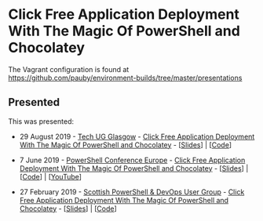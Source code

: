 # Click Free Application Deployment With The Magic Of PowerShell and Chocolatey

The Vagrant configuration is found at https://github.com/pauby/environment-builds/tree/master/presentations

## Presented

This was presented:

* 29 August 2019 - [Tech UG Glasgow](https://techug.org.uk/wp-content/uploads/2018/06/Glasgow-Agenda-Aug-2019.pdf) - [Click Free Application Deployment With The Magic Of PowerShell and Chocolatey](https://github.com/pauby/presentations/tree/techugglasgow-0819/Click%20Free%20Application%20Deployment) - [[Slides](https://github.com/pauby/presentations/blob/master/Click%20Free%20Application%20Deployment/Click%20Free%20Application%20Deployment%20With%20The%20Magic%20Of%20PowerShell%20and%20Chocolatey%20-%2020190829%20-%20Tech%20UG%20Glasgow.pdf)] | [[Code](https://github.com/pauby/presentations/tree/master/Click%20Free%20Application%20Deployment)]

* 7 June 2019 - [PowerShell Conference Europe](https://psconf.eu) - [Click Free Application Deployment With The Magic Of PowerShell and Chocolatey](https://github.com/pauby/presentations/tree/psconfeu2019/Click%20Free%20Application%20Deployment) - [[Slides](https://github.com/pauby/presentations/blob/master/Click%20Free%20Application%20Deployment/Click%20Free%20Application%20Deployment%20With%20The%20Magic%20Of%20PowerShell%20and%20Chocolatey%20-%2020190607%20-%20PS%20Conference%20EU.pdf)] | [[Code](https://github.com/pauby/presentations/tree/master/Click%20Free%20Application%20Deployment)] | [[YouTube](https://youtu.be/HAWRkWMnAus)]

* 27 February 2019 - [Scottish PowerShell & DevOps User Group](https://www.meetup.com/Scottish-PowerShell-User-Group/events/258988136/) - [Click Free Application Deployment With The Magic Of PowerShell and Chocolatey](https://www.meetup.com/Scottish-PowerShell-User-Group/events/258988136/) - [[Slides](https://github.com/pauby/presentations/blob/master/Click%20Free%20Application%20Deployment/Click%20Free%20Application%20Deployment%20With%20The%20Magic%20Of%20PowerShell%20and%20Chocolatey%20-%2020190227%20-%20ScotPSUG.pdf)] | [[Code](https://github.com/pauby/presentations/tree/master/Click%20Free%20Application%20Deployment)]